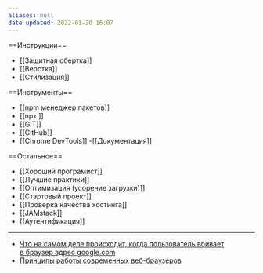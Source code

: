 ```yaml
---
aliases: null
date updated: 2022-01-20 16:07
---
```


==Инструкции==

- [[Защитная обертка]]
- [[Верстка]]
- [[Стилизация]]

==Инструменты==

- [[npm менеджер пакетов]]
- [[npx ]]
- [[GIT]]
- [[GitHub]]
- [[Chrome DevTools]]
-[[Документация]]

==Остальное==

- [[Хороший програмист]]
- [[Лучшие практики]]
- [[Оптимизация (усорение загрузки)]]
- [[Стартовый проект]]
- [[Проверка качества хостинга]]
- [[JAMstack]]
- [[Аутентификация]]

---

- [Что на самом деле происходит, когда пользователь вбивает в браузер адрес google.com](https://htmlacademy.ru/blog/education/what/brauzer-google)
- [Принципы работы современных веб-браузеров](https://www.html5rocks.com/ru/tutorials/internals/howbrowserswork/)
